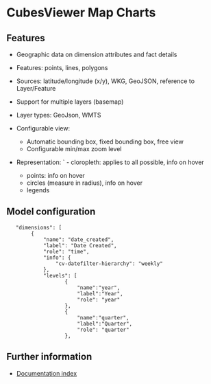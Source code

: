 CubesViewer Map Charts
======================

Features
--------

- Geographic data on dimension attributes and fact details
- Features: points, lines, polygons
- Sources: latitude/longitude (x/y), WKG, GeoJSON, reference to Layer/Feature
- Support for multiple layers (basemap)
- Layer types: GeoJson, WMTS
- Configurable view:
  - Automatic bounding box, fixed bounding box, free view
  - Configurable min/max zoom level

- Representation:
` - cloropleth: applies to all possible, info on hover
  - points: info on hover
  - circles (measure in radius), info on hover
  - legends

Model configuration
-------------------

```
   "dimensions": [
        {
            "name": "date_created",
            "label": "Date Created",
            "role": "time",
            "info": {
                "cv-datefilter-hierarchy": "weekly"
            },
            "levels": [
                   {
                       "name":"year",
                       "label":"Year",
                       "role": "year"
                   },
                   {
                       "name":"quarter",
                       "label":"Quarter",
                       "role": "quarter"
                   },
```


Further information
-------------------

* [Documentation index](index.md)

